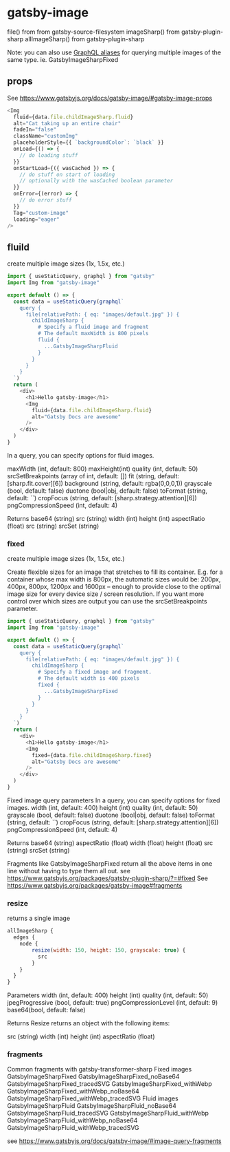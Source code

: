 # gatsby-image

file() from from gatsby-source-filesystem
imageSharp() from gatsby-plugin-sharp
allImageSharp() from gatsby-plugin-sharp

Note: you can also use [GraphQL aliases](https://www.gatsbyjs.org/docs/graphql-reference/#aliasing) for querying multiple images of the same type.
ie. GatsbyImageSharpFixed

## props

See https://www.gatsbyjs.org/docs/gatsby-image/#gatsby-image-props

```js
<Img
  fluid={data.file.childImageSharp.fluid}
  alt="Cat taking up an entire chair"
  fadeIn="false"
  className="customImg"
  placeholderStyle={{ `backgroundColor`: `black` }}
  onLoad={() => {
    // do loading stuff
  }}
  onStartLoad={({ wasCached }) => {
    // do stuff on start of loading
    // optionally with the wasCached boolean parameter
  }}
  onError={(error) => {
    // do error stuff
  }}
  Tag="custom-image"
  loading="eager"
/>
```

## fluild

create multiple image sizes (1x, 1.5x, etc.)

```js
import { useStaticQuery, graphql } from "gatsby"
import Img from "gatsby-image"

export default () => {
  const data = useStaticQuery(graphql`
    query {
      file(relativePath: { eq: "images/default.jpg" }) {
        childImageSharp {
          # Specify a fluid image and fragment
          # The default maxWidth is 800 pixels
          fluid {
            ...GatsbyImageSharpFluid
          }
        }
      }
    }
  `)
  return (
    <div>
      <h1>Hello gatsby-image</h1>
      <Img
        fluid={data.file.childImageSharp.fluid}
        alt="Gatsby Docs are awesome"
      />
    </div>
  )
}
```

In a query, you can specify options for fluid images.

maxWidth (int, default: 800)
maxHeight(int)
quality (int, default: 50)
srcSetBreakpoints (array of int, default: [])
fit (string, default: [sharp.fit.cover][6])
background (string, default: rgba(0,0,0,1))
grayscale (bool, default: false)
duotone (bool|obj, default: false)
toFormat (string, default: ``)
cropFocus (string, default: [sharp.strategy.attention][6])
pngCompressionSpeed (int, default: 4)


Returns
base64 (string)
src (string)
width (int)
height (int)
aspectRatio (float)
src (string)
srcSet (string)

### fixed

create multiple image sizes (1x, 1.5x, etc.)

Create flexible sizes for an image that stretches to fill its container. E.g. for a container whose max width is 800px, the automatic sizes would be: 200px, 400px, 800px, 1200px and 1600px – enough to provide close to the optimal image size for every device size / screen resolution. If you want more control over which sizes are output you can use the srcSetBreakpoints parameter.

```js
import { useStaticQuery, graphql } from "gatsby"
import Img from "gatsby-image"

export default () => {
  const data = useStaticQuery(graphql`
    query {
      file(relativePath: { eq: "images/default.jpg" }) {
        childImageSharp {
          # Specify a fixed image and fragment.
          # The default width is 400 pixels
          fixed {
            ...GatsbyImageSharpFixed
          }
        }
      }
    }
  `)
  return (
    <div>
      <h1>Hello gatsby-image</h1>
      <Img
        fixed={data.file.childImageSharp.fixed}
        alt="Gatsby Docs are awesome"
      />
    </div>
  )
}
```

Fixed image query parameters
In a query, you can specify options for fixed images.
  width (int, default: 400)
  height (int)
  quality (int, default: 50)
grayscale (bool, default: false)
duotone (bool|obj, default: false)
toFormat (string, default: ``)
cropFocus (string, default: [sharp.strategy.attention][6])
pngCompressionSpeed (int, default: 4)

Returns
  base64 (string)
  aspectRatio (float)
  width (float)
  height (float)
  src (string)
  srcSet (string)

Fragments like GatsbyImageSharpFixed return all the above items in one line without having to type them all out.
see https://www.gatsbyjs.org/packages/gatsby-plugin-sharp/?=#fixed
See https://www.gatsbyjs.org/packages/gatsby-image#fragments

### resize

returns a single image

```js
allImageSharp {
  edges {
    node {
        resize(width: 150, height: 150, grayscale: true) {
          src
        }
    }
  }
}
```

Parameters
width (int, default: 400)
height (int)
quality (int, default: 50)
jpegProgressive (bool, default: true)
pngCompressionLevel (int, default: 9)
base64(bool, default: false)

Returns
Resize returns an object with the following items:

src (string)
width (int)
height (int)
aspectRatio (float)

### fragments

Common fragments with gatsby-transformer-sharp
Fixed images
GatsbyImageSharpFixed
GatsbyImageSharpFixed_noBase64
GatsbyImageSharpFixed_tracedSVG
GatsbyImageSharpFixed_withWebp
GatsbyImageSharpFixed_withWebp_noBase64
GatsbyImageSharpFixed_withWebp_tracedSVG
Fluid images
GatsbyImageSharpFluid
GatsbyImageSharpFluid_noBase64
GatsbyImageSharpFluid_tracedSVG
GatsbyImageSharpFluid_withWebp
GatsbyImageSharpFluid_withWebp_noBase64
GatsbyImageSharpFluid_withWebp_tracedSVG

see https://www.gatsbyjs.org/docs/gatsby-image/#image-query-fragments
